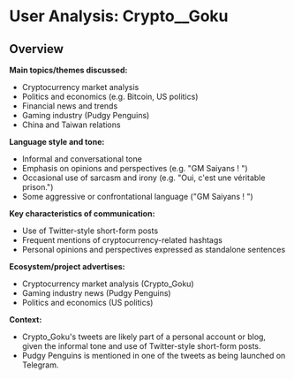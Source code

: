 # User Analysis: Crypto__Goku

## Overview

**Main topics/themes discussed:**
- Cryptocurrency market analysis
- Politics and economics (e.g. Bitcoin, US politics)
- Financial news and trends
- Gaming industry (Pudgy Penguins)
- China and Taiwan relations

**Language style and tone:**
- Informal and conversational tone
- Emphasis on opinions and perspectives (e.g. "GM Saiyans ! ")
- Occasional use of sarcasm and irony (e.g. "Oui, c'est une véritable prison.")
- Some aggressive or confrontational language ("GM Saiyans ! ")

**Key characteristics of communication:**
- Use of Twitter-style short-form posts
- Frequent mentions of cryptocurrency-related hashtags
- Personal opinions and perspectives expressed as standalone sentences

**Ecosystem/project advertises:**
- Cryptocurrency market analysis (Crypto_Goku)
- Gaming industry news (Pudgy Penguins)
- Politics and economics (US politics)

**Context:**
- Crypto_Goku's tweets are likely part of a personal account or blog, given the informal tone and use of Twitter-style short-form posts.
- Pudgy Penguins is mentioned in one of the tweets as being launched on Telegram.
